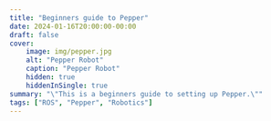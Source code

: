 ```yaml
---
title: "Beginners guide to Pepper"
date: 2024-01-16T20:00:00-00:00
draft: false
cover:
    image: img/pepper.jpg
    alt: "Pepper Robot"
    caption: "Pepper Robot"
    hidden: true
    hiddenInSingle: true
summary: "\"This is a beginners guide to setting up Pepper.\""
tags: ["ROS", "Pepper", "Robotics"]
---
```

